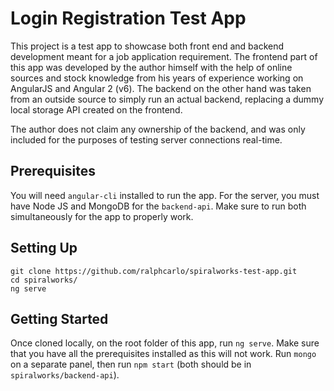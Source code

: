 # Login Registration Test App

This project is a test app to showcase both front end and backend development meant for a job application requirement. The frontend part of this app was developed by the author himself with the help of online sources and stock knowledge from his years of experience working on AngularJS and Angular 2 (v6). The backend on the other hand was taken from an outside source to simply run an actual backend, replacing a dummy local storage API created on the frontend.

The author does not claim any ownership of the backend, and was only included for the purposes of testing server connections real-time.

## Prerequisites

You will need `angular-cli` installed to run the app. For the server, you must have Node JS and MongoDB for the `backend-api`. Make sure to run both simultaneously for the app to properly work.

## Setting Up

```
git clone https://github.com/ralphcarlo/spiralworks-test-app.git
cd spiralworks/
ng serve
```

## Getting Started

Once cloned locally, on the root folder of this app, run `ng serve`. Make sure that you have all the prerequisites installed as this will not work. Run `mongo` on a separate panel, then run `npm start` (both should be in `spiralworks/backend-api`).
